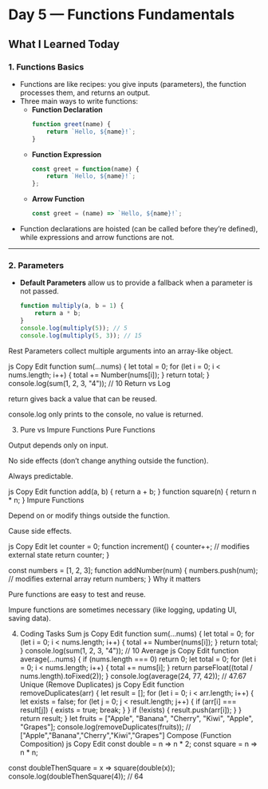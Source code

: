 # Day 5 — Functions Fundamentals

## What I Learned Today

### 1. Functions Basics
- Functions are like recipes: you give inputs (parameters), the function processes them, and returns an output.
- Three main ways to write functions:
  - **Function Declaration**
    ```js
    function greet(name) {
        return `Hello, ${name}!`;
    }
    ```
  - **Function Expression**
    ```js
    const greet = function(name) {
        return `Hello, ${name}!`;
    };
    ```
  - **Arrow Function**
    ```js
    const greet = (name) => `Hello, ${name}!`;
    ```
- Function declarations are hoisted (can be called before they’re defined), while expressions and arrow functions are not.

---

### 2. Parameters
- **Default Parameters** allow us to provide a fallback when a parameter is not passed.
  ```js
  function multiply(a, b = 1) {
      return a * b;
  }
  console.log(multiply(5)); // 5
  console.log(multiply(5, 3)); // 15
Rest Parameters collect multiple arguments into an array-like object.

js
Copy
Edit
function sum(...nums) {
    let total = 0;
    for (let i = 0; i < nums.length; i++) {
        total += Number(nums[i]);
    }
    return total;
}
console.log(sum(1, 2, 3, "4")); // 10
Return vs Log

return gives back a value that can be reused.

console.log only prints to the console, no value is returned.

3. Pure vs Impure Functions
Pure Functions

Output depends only on input.

No side effects (don’t change anything outside the function).

Always predictable.

js
Copy
Edit
function add(a, b) {
    return a + b;
}
function square(n) {
    return n * n;
}
Impure Functions

Depend on or modify things outside the function.

Cause side effects.

js
Copy
Edit
let counter = 0;
function increment() {
    counter++; // modifies external state
    return counter;
}

const numbers = [1, 2, 3];
function addNumber(num) {
    numbers.push(num); // modifies external array
    return numbers;
}
Why it matters

Pure functions are easy to test and reuse.

Impure functions are sometimes necessary (like logging, updating UI, saving data).

4. Coding Tasks
Sum
js
Copy
Edit
function sum(...nums) {
    let total = 0;
    for (let i = 0; i < nums.length; i++) {
        total += Number(nums[i]);
    }
    return total;
}
console.log(sum(1, 2, 3, "4")); // 10
Average
js
Copy
Edit
function average(...nums) {
    if (nums.length === 0) return 0;
    let total = 0;
    for (let i = 0; i < nums.length; i++) {
        total += nums[i];
    }
    return parseFloat((total / nums.length).toFixed(2));
}
console.log(average(24, 77, 42)); // 47.67
Unique (Remove Duplicates)
js
Copy
Edit
function removeDuplicates(arr) {
    let result = [];
    for (let i = 0; i < arr.length; i++) {
        let exists = false;
        for (let j = 0; j < result.length; j++) {
            if (arr[i] === result[j]) {
                exists = true;
                break;
            }
        }
        if (!exists) {
            result.push(arr[i]);
        }
    }
    return result;
}
let fruits = ["Apple", "Banana", "Cherry", "Kiwi", "Apple", "Grapes"];
console.log(removeDuplicates(fruits)); // ["Apple","Banana","Cherry","Kiwi","Grapes"]
Compose (Function Composition)
js
Copy
Edit
const double = n => n * 2;
const square = n => n * n;

const doubleThenSquare = x => square(double(x));
console.log(doubleThenSquare(4)); // 64